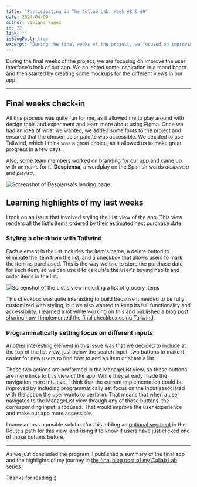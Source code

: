 ```yaml
---
title: "Participating in The Collab Lab: Week #8 & #9"
date: 2024-04-09
author: Viviana Yanez
id: 22
link: ""
isBlogPost: true
excerpt: "During the final weeks of the project, we focused on improving the user interface's look of our app. We collected some inspiration in a mood board and then started by creating some mockups for the different views in our app."
---
```


During the final weeks of the project, we are focusing on improve the user interface's look of our app. We collected some inspiration in a mood board and then started by creating some mockups for the different views in our app.

---

## Final weeks check-in

All this process was quite fun for me, as it allowed me to play around with design tools and experiment and learn more about using Figma. Once we had an idea of what we wanted, we added some fonts to the project and ensured that the chosen color palette was accessible.
We decided to use Tailwind, which I think was a great choice, as it allowed us to make great progress in a few days.

Also, some team members worked on branding for our app and came up with an name for it: **Despiensa**, a wordplay on the Spanish words _despensa_ and _piensa_.

<div class="blog__illustration">
    <img src='https://dev-to-uploads.s3.amazonaws.com/uploads/articles/vmf9ir4betzj28yr0tbk.png' alt="Screenshot of Despiensa's landing page"/>
</div>

## Learning highlights of my last weeks

I took on an issue that involved styling the List view of the app. This view renders all the list's items ordered by their estimated next purchase date.

### Styling a checkbox with Tailwind
Each element in the list includes the item's name, a delete button to eliminate the item from the list, and a checkbox that allows users to mark the item as purchased. This is the way we use to store the purchase date for each item, so we can use it to calculate the user's buying habits and order items in the list.

<div class="blog__illustration">
    <img src='https://dev-to-uploads.s3.amazonaws.com/uploads/articles/ofx1ntflamgtvyb4ntau.png' alt="Screenshot of the List's view including a list of grocery items"/>
</div>

This checkbox was quite interesting to build because it needed to be fully customized with styling, but we also wanted to keep its full functionality and accessibility. I learned a lot while working on this and published [a blog post sharing how I implemented the final checkbox using Tailwind](https://dev.to/vivitt/a-fully-accessible-checkbox-styled-with-tailwind-56nk).

### Programmatically setting focus on different inputs
Another interesting element in this issue was that we decided to include at the top of the list view, just below the search input, two buttons to make it easier for new users to find how to add an item or share a list.

Those two actions are performed in the ManageList view, so those buttons are mere links to this view of the app. While they already made the navigation more intuitive, I think that the current implementation could be improved by including programmatically set focus on the input associated with the action the user wants to perform. That means that when a user navigates to the ManageList view through any of those buttons, the corresponding input is focused. That would improve the user experience and make our app more accessible.

I came across a posible solution for this adding an [optional segment](https://reactrouter.com/en/main/route/route#optional-segments) in the Route’s path for this view, and using it to know if users have just clicked one of those buttons before.

---

As we just concluded the program, I published a summary of the final app and the highlights of my journey in [the final blog post of my Collab Lab series](/blog/posts/the-collab-wrapping-up).

Thanks for reading :)


